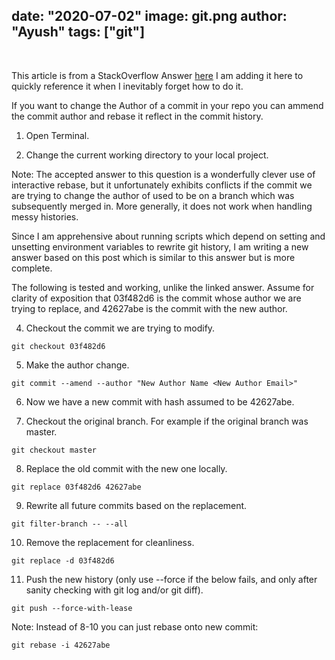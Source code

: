date: "2020-07-02"
image: git.png
author: "Ayush"
tags: ["git"]
---

<br />

This article is from a StackOverflow Answer [here](https://stackoverflow.com/a/30737248/7048915) I am adding it here to quickly reference it when I inevitably forget how to do it.

If you want to change the Author of a commit in your repo you can ammend the commit author and rebase it reflect in the commit history.

1. Open Terminal.

2. Change the current working directory to your local project.

Note: The accepted answer to this question is a wonderfully clever use of interactive rebase, but it unfortunately exhibits conflicts if the commit we are trying to change the author of used to be on a branch which was subsequently merged in. More generally, it does not work when handling messy histories.

Since I am apprehensive about running scripts which depend on setting and unsetting environment variables to rewrite git history, I am writing a new answer based on this post which is similar to this answer but is more complete.

The following is tested and working, unlike the linked answer. Assume for clarity of exposition that 03f482d6 is the commit whose author we are trying to replace, and 42627abe is the commit with the new author.

4. Checkout the commit we are trying to modify.

```
git checkout 03f482d6
```

5. Make the author change.

```
git commit --amend --author "New Author Name <New Author Email>"
```

6. Now we have a new commit with hash assumed to be 42627abe.

7. Checkout the original branch. For example if the original branch was master.

```
git checkout master
```

8. Replace the old commit with the new one locally.

```
git replace 03f482d6 42627abe
```

9. Rewrite all future commits based on the replacement.

```
git filter-branch -- --all
```

10. Remove the replacement for cleanliness.

```
git replace -d 03f482d6
```

11. Push the new history (only use --force if the below fails, and only after sanity checking with git log and/or git diff).

```
git push --force-with-lease
```

Note: Instead of 8-10 you can just rebase onto new commit:

```
git rebase -i 42627abe
```

